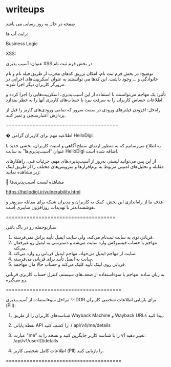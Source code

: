# writeups

صفحه در حال به روز رسانی می باشد

رایت آپ ها:

Business Logic

XSS:



عنوان:  آسیب ‌پذیری XSS در بخش فرم ثبت نام


توضیح:  در بخش فرم ثبت نام، امکان تزریق کدهای مخرب از طریق فیلد نام و نام خانوادگی و ... وجود داشت. این کدها می ‌توانستند به عنوان اسکریپت‌های اجرایی در مرورگر کاربران دیگر اجرا شوند.


تأثیر:  یک مهاجم می‌توانست با استفاده از این آسیب‌پذیری، اسکریپت‌هایی را اجرا کرده و اطلاعات حساس کاربران را به سرقت ببرد یا حساب‌های کاربری آنها را به خطر بیندازد.


راه‌حل: افزودن فیلترهای ورودی در سمت سرور که تمامی ورودی‌های کاربر را قبل از پردازش اعتبارسنجی و تمیز کنند.



======================================


� اطلاعیه مهم برای کاربران گرامی HelloDigi

به اطلاع می‌رسانیم که به منظور ارتقای سطح آگاهی و امنیت کاربران، بخشی جدید با عنوان “آسیب‌پذیری‌ها” به سایت HelloDigi اضافه شده است.

از این پس می‌توانید لیستی به‌روز از آسیب‌پذیری‌های مهم، جزئیات فنی، راهکارهای مقابله و تحلیل‌های امنیتی مربوط به نرم‌افزارها و سرویس‌های مختلف را از طریق لینک زیر مشاهده نمایید:

🔗 مشاهده لیست آسیب‌پذیری‌ها

https://hellodigi.ir/vulnerability.html

هدف ما از راه‌اندازی این بخش، کمک به کاربران و مدیران شبکه برای مقابله سریع‌تر و هوشمندانه‌تر با تهدیدات روزافزون سایبری است.

=====================================

سناریو‌‌حمله رو در باگ بانتی

1. قربانی توی یه سایت ثبت‌نام می‌کنه، ولی سایت ایمیل تأیید براش نمی‌فرسته.
2. مهاجم با حساب فیسبوکش وارد سایت می‌شه و دسترسی به ایمیل رو غیرفعال می‌کنه.
3. سایت از مهاجم ایمیل می‌خواد، مهاجم ایمیل قربانی رو وارد می‌کنه.
4. سایت یه ایمیل تأیید برای قربانی می‌فرسته.
5. قربانی روی لینک تأیید کلیک می‌کنه و حساب حالا مال مهاجمه.

به زبان ساده، مهاجم با سوءاستفاده از ضعف‌های سیستم، کنترل حساب کاربری قربانی رو می‌گیره.

=======================================


مراحل سوءاستفاده از آسیب‌پذیری ✨IDOR برای بازیابی اطلاعات شخصی کاربران (PII):

1. شناسه‌های کاربران را از طریق Wayback Machine و Wayback URLs پیدا کنید.

2. نقطه پایانی API را کشف کنید: /
api/v4/me/details

3. عبارت "me" را با شناسه کاربر جایگزین کنید و نسخه را به v1 تغییر دهید: /api/v1/userID/details

4. اطلاعات کامل شخصی کاربر (PII) را بازیابی کنید.

=======================================
